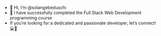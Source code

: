 - 👋 Hi, I’m @solangebeduschi
- 🚀 I have successfully completed the Full Stack Web Development programming course
- If you’re looking for a dedicated and passionate developer, let’s connect! 💻🚀




<!---
solangebeduschi/solangebeduschi is a ✨ special ✨ repository because its `README.md` (this file) appears on your GitHub profile.
You can click the Preview link to take a look at your changes.
--->
